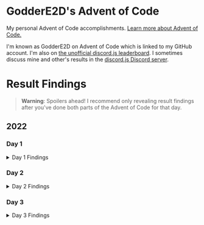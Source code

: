 # GodderE2D's Advent of Code

My personal Advent of Code accomplishments. [Learn more about Advent of Code.](https://adventofcode.com/about)

I'm known as GodderE2D on Advent of Code which is linked to my GitHub account. I'm also on [the unofficial discord.js leaderboard](https://adventofcode.com/2022/leaderboard/private/view/419899). I sometimes discuss mine and other's results in the [discord.js Discord server](https://discord.gg/djs).

# Result Findings

> **Warning**: Spoilers ahead! I recommend only revealing result findings after you've done both parts of the Advent of Code for that day.

## 2022

### Day 1

<details>
<summary>Day 1 Findings</summary>

[[`🔗` Part 1 Code]](https://github.com/GodderE2D/advent-of-code/blob/main/results/2022/day-1/part-1.ts) (TypeScript)  
[[`🔗` Part 2 Code]](https://github.com/GodderE2D/advent-of-code/blob/main/results/2022/day-1/part-2.ts) (TypeScript)

A way to start off Day 1! Calorie counting. Overall, if you know how logic works in programming regardless of which programming language you're using, it should be pretty easy to solve. If you're unsure, remember that Google is your friend! I personally think that Googling problems isn't cheating as long as you're not searching for the Advent of Code solution itself.

You start off by getting a lonnngggg input string of numbers seperated by newlines. A new elf is a double newline, and you have to parse it, get the sum seperated by double newlines, and sort it. In most programming languages, this is fairly simple. I used TypeScript personally. If you're stuck on the sum part because you don't have access to `sum()` in Python and you're using a big-boy language (JavaScript, jk), then you can use `.reduce()`.

</details>

### Day 2

<details>
<summary>Day 2 Findings</summary>

[[`🔗` Part 1 Code]](https://github.com/GodderE2D/advent-of-code/blob/main/results/2022/day-2/part-1.ts) (TypeScript)  
[[`🔗` Part 2 Code]](https://github.com/GodderE2D/advent-of-code/blob/main/results/2022/day-2/part-2.ts) (TypeScript)

It's scissors, papers, and rocks, by the way. Either way, you can either do a smart way or the way I did it: a lot of if-else statements (the yanderedev method). Well, at least it works and you're not going to be looking for performance in TypeScript anyways.

You start off by getting some ABC's and XYZ's. Split them by newlines, then split them by spaces. Do a biiigggg loop and add to a total score. I honestly don't know the "smart" way, but if you're not the brightest like me then use if statements for every possible combination. It should be pretty same for Part 2, but instead you assign the round answers manually depending if you win or not.

</details>

### Day 3

<details>
<summary>Day 3 Findings</summary>

[[`🔗` Part 1 Code]](https://github.com/GodderE2D/advent-of-code/blob/main/results/2022/day-3/part-1.ts) (TypeScript)  
[[`🔗` Part 2 Code]](https://github.com/GodderE2D/advent-of-code/blob/main/results/2022/day-3/part-2.ts) (TypeScript)

Lots and lots and lots of rucksacks. In Day 3, you have to find compartments in rucksacks, and rucksacks in a group of 3. Find the duplicate values, find their priority according alphabetically (although usually uppercase letters are higher priority than lowercase letters, this is not the case in Advent of Code). Finally, get their sum like every other day we had so far. This one by far took me the longest time to figure out, but it's getting harder each day so I'm not surprised.

For both parts, let's start splitting rucksacks by newlines. Oh, and by the way I'm still using TypeScript. My comfort zone, and type-safe. For Part 1, there's two compartments inside of each rucksack. The first compartment is the first half, the second is the second half. Then, you have to compare the first compartment with the second one: find a letter that's in both compartments. I used a JavaScript [`Set`](https://developer.mozilla.org/en-US/docs/Web/JavaScript/Reference/Global_Objects/Set) to give me unique values in each compartment so I don't have to worry about this later on. Then, you can compare each letter (if you don't know how to get each letter in an array, hint `.split("")`) using `Array.filter()` and if the letter is included in the second compartment. Map the letter to its priority (you can use a massive [`Map`](https://developer.mozilla.org/en-US/docs/Web/JavaScript/Reference/Global_Objects/Map) like me and put the values in manually, but there's probably a smarter way.) and sum them up!

The Part 2, first you have to group rucksacks in threes by their order. For me, I looped over each rucksack and checked if it's a multiple of 3 (you can use `index % 3 === 0` in JS). If it is, then we'll grab the last 3 rucksacks (including the current one) and push them into another array. Now, we have our groups. Do basically the same thing as Part 1, but now instead of checking two compartments we check with three rucksacks.

</details>
